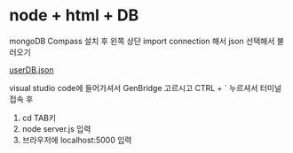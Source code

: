 # node + html + DB

mongoDB Compass 설치 후 
왼쪽 상단 import connection 해서 json 선택해서 불러오기

[userDB.json](https://github.com/user-attachments/files/19679733/userDB.json)


visual studio code에 들어가셔서 GenBridge 고르시고 
CTRL + `   누르셔서 터미널 접속 후

1. cd TAB키
2. node server.js 입력
3. 브라우저에 localhost:5000 입력
